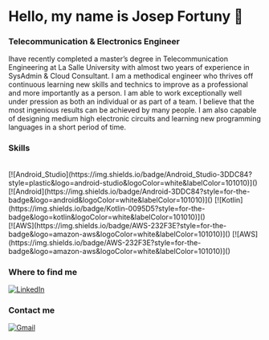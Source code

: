 
# Hello, my name is Josep Fortuny 👋 
### Telecommunication & Electronics Engineer 

Ihave recently completed a master’s degree in Telecommunication Engineering at La Salle University with almost two years of experience in SysAdmin & Cloud Consultant. I am a methodical engineer who thrives off continuous learning new skills and technics to improve as a professional and more importantly as a person.
I am able to work exceptionally well under pression as both an individual or as part of a team. I believe that the most ingenious results can be achieved by many people.
I am also capable of designing medium high electronic circuits and learning new programming languages in a short period of time.

### Skills
</br>
[![Android_Studio](https://img.shields.io/badge/Android_Studio-3DDC84?style=plastic&logo=android-studio&logoColor=white&labelColor=101010)]()
[![Android](https://img.shields.io/badge/Android-3DDC84?style=for-the-badge&logo=android&logoColor=white&labelColor=101010)]()
[![Kotlin](https://img.shields.io/badge/Kotlin-0095D5?style=for-the-badge&logo=kotlin&logoColor=white&labelColor=101010)]()
</br>
[![AWS](https://img.shields.io/badge/AWS-232F3E?style=for-the-badge&logo=amazon-aws&logoColor=white&labelColor=101010)]()
[![AWS](https://img.shields.io/badge/AWS-232F3E?style=for-the-badge&logo=amazon-aws&logoColor=white&labelColor=101010)]()
</br>


### Where to find me
[![LinkedIn](https://img.shields.io/badge/LinkedIn-Josep_Fortuny_Casablancas-0077B5?style=plastic&logo=linkedin&logoColor=white&labelColor=101010)](https://www.linkedin.com/in/josepfortunycasablancas)

### Contact me
[![Gmail](https://img.shields.io/badge/GMail-Josep_Fortuny_Casablancas-0077B5?style=plastic&logo=gmail&logoColor=white&labelColor=101010)](https://www.linkedin.com/in/josepfortunycasablancas)
